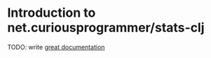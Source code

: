 # Introduction to net.curiousprogrammer/stats-clj

TODO: write [great documentation](http://jacobian.org/writing/what-to-write/)
